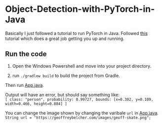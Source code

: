 # Object-Detection-with-PyTorch-in-Java

Basically I just followed a tutorial to run PyTorch in Java. Followed [this](https://towardsdatascience.com/implement-object-detection-with-pytorch-in-java-in-5-minutes-c3ba5769e7aa) tutorial which does a great job getting you up and running.

## Run the code
1. Open the Windows Powershell and move into your project directory. 

2. run `./gradlew build` to build the project from Gradle.

Then run [App.java](https://github.com/yeoffrey/Object-Detection-with-PyTorch-in-Java/blob/master/src/main/java/com/geoffreybelcher/app/App.java).

Output will have an error, but should say something like:  
`[
	class: "person", probability: 0.99727, bounds: [x=0.302, y=0.109, width=0.466, height=0.884]
]`

You can change the image shown by changing the varibale `url` in [App.java](https://github.com/yeoffrey/Object-Detection-with-PyTorch-in-Java/blob/master/src/main/java/com/geoffreybelcher/app/App.java).
`String url = "https://geoffreybelcher.com/images/geoff-skate.png";`
